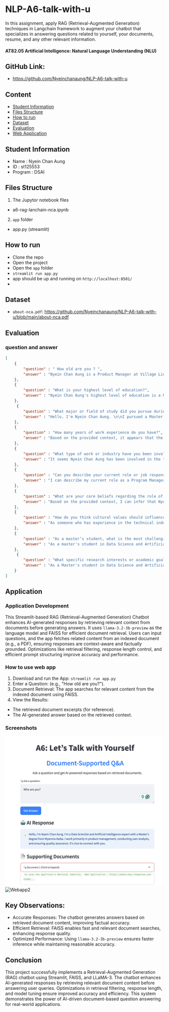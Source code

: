 # NLP-A6-talk-with-u
In this assignment, apply RAG (Retrieval-Augmented Generation) techniques in Langchain framework to augment your chatbot that specializes in answering questions related to yourself, your documents, resume, and any other relevant information.
#### AT82.05 Artificial Intelligence: Natural Language Understanding (NLU)

## GitHub Link:
- https://github.com/Nyeinchanaung/NLP-A6-talk-with-u 

## Content
- [Student Information](#student-information)
- [Files Structure](#files-structure)
- [How to run](#how-to-run)
- [Dataset](#dataset)
- [Evaluation](#evaluation)
- [Web Application](#application)

## Student Information
 - Name     : Nyein Chan Aung
 - ID       : st125553
 - Program  : DSAI

## Files Structure
1) The Jupytor notebook files
- a6-rag-lanchain-nca.ipynb

2) `app` folder  
- app.py (streamlit)

 
## How to run
 - Clone the repo
 - Open the project
 - Open the `app` folder
 - `streamlit run app.py`
 - app should be up and running on `http://localhost:8501/`
 - 
## Dataset
- `about-nca.pdf`: https://github.com/Nyeinchanaung/NLP-A6-talk-with-u/blob/main/about-nca.pdf  
## Evaluation
### question and answer

```json
[
    {
        "question" : " How old are you ? ",
        "answer" : "Nyein Chan Aung is a Product Manager at Village Link, one of the subsidiaries of Myanma Awba. He is leading the development of a delivery social agricultural platform with registered farmers. He also leads the Youth Entrepreneurship Program (2022 - Mentor)"
    },
    {
        "question" : "What is your highest level of education?",
        "answer" : "Nyein Chan Aung's highest level of education is a Master's degree in Data Science and Artificial Intelligence, however, the exact university is not specified in the provided context."
    },
     {
        "question" : "What major or field of study did you pursue during your education?",
        "answer" : "Hello, I'm Nyein Chan Aung. \n\nI pursued a Master's degree in Data Science and Artificial Intelligence, which allowed me to gain specialized knowledge in both data science and artificial intelligence, while also providing a strong foundation for my future career in product technical industries."
    },
    {
        "question" : "How many years of work experience do you have?",
        "answer" : "Based on the provided context, it appears that the person, Nyein Chan Aung, has 8 years of work experience (as of November 2019) since he started working as a Product Manager at Village Link Co. Ltd. However, the question also mentions that he started his career in the tech industry as a developer, but it doesn't specify when he started working as a developer.\n\nTo answer the question accurately, Nyein Chan Aung has 8 years of work experience as a Product Manager, but his total work experience in the tech industry is not explicitly mentioned."
    },
    {
        "question" : "What type of work or industry have you been involved in?",
        "answer" : "It seems Nyein Chan Aung has been involved in the technical industries, specifically in the fields of education, finance, and agriculture, although the exact specifics are not mentioned. However, his primary work experience lies in the tech industry, as evident from his role as a Product Manager at Village Link Co. Ltd., a subsidiary focused on technical industries such as education and information technology."
    },
    {
        "question" : "Can you describe your current role or job responsibilities?",
        "answer" : "I can describe my current role as a Program Manager at New Westminster Co., Ltd. In this position, I am responsible for reporting on various aspects of the company's operations, as well as assisting the CEO in preparing product roadmaps for business development."
    },
    {
        "question" : "What are your core beliefs regarding the role of technology in shaping society?",
        "answer" : "Based on the provided context, I can infer that Nyein Chan Aung is a professional with expertise in technical industries, particularly in education, finance, and agriculture. \n\nGiven her background and objectives, I'll attempt to answer the question with a gentle and informative approach.\n\nNyein Chan Aung likely believes that technology plays a vital role in shaping society, especially in the fields of education, finance, and agriculture. Here are a few possible core beliefs she might hold:\n\n1. **Accessibility and Inclusivity**: Technology can bridge gap between different socio-economic groups, especially in rural areas, by providing access to information, financial services, and agricultural knowledge.\n\n2. **Sustainability and Efficiency**: By leveraging innovations like augmented reality, technology can enhance the efficiency of Agri-input products, reducing waste and promoting sustainable practices in agriculture.\n\n3. **Empowerment of SMEs**: Technology can be a game-changer for Small and Medium-sized Enterprises (SMEs) by providing them with the necessary tools, training, and resources to compete globally and innovate.\n\n4. **Democratization of Knowledge**: Technology can democratize access to information, enabling people from all walks of life to acquire knowledge and skills, which is essential for creating a more informed and digitally literate society.\n\nBy harnessing the power of technology, Nyein Chan Aung aims to contribute to a more equitable and sustainable society, where everyone has access to the resources they need to thrive."
    },
    {
        "question" : "How do you think cultural values should influence technological advancements?",
        "answer" : "As someone who has experience in the technical industries, particularly in the areas of education, finance, and agriculture, I believe that cultural values play a significant role in shaping the development of technological advancements.\n\nIn my opinion, cultural values should influence technological advancements by prioritizing the needs and values of the community. For instance, in an agricultural setting, traditional farming practices may be valued over modern technology, but this doesn't mean that technology can't be incorporated to improve efficiency and productivity.\n\nSimilarly, in the finance sector, cultural values such as trust and security are essential when developing digital financial products. By understanding and respecting these values, we can create technologies that are not only innovative but also socially responsible.\n\nHowever, I also believe that cultural values should not limit technological advancements, but rather complement and guide them. By embracing cultural values such as sustainability, inclusivity, and social responsibility, we can create technologies that benefit not only individuals but also the community as a whole.\n\nAs someone who has organized events like Product Talk, I've seen firsthand the importance of communicating product progress and engaging with stakeholders to harness the power of innovations. By considering cultural values in technological advancements, we can create solutions that are not only effective but also meaningful and relevant to the community.\n\nUltimately, my goal is to contribute to the development of technologies that provide value to individuals and communities, and I believe that cultural values are essential in achieving this goal."
    },
    {
        "question" : "As a master’s student, what is the most challenging aspect of your studies so far?",
        "answer" : "As a master's student in Data Science and Artificial Intelligence, I would say that the most challenging aspect of my studies so far has been striking a balance between the theoretical foundations of the field and the practical application of the concepts. While I have a solid understanding of the mathematical and statistical underpinnings of data science, I have found it challenging to translate these concepts into real-world problems and solutions.\n\nAdditionally, the constant evolution of the field, with new technologies and techniques emerging regularly, has made it difficult for me to keep up with the latest developments and stay current with the latest research and advancements. However, this challenge has also been an opportunity for me to grow and learn, and I am excited to see how my knowledge and skills will evolve as I continue my studies.\n\nOverall, I believe that the most challenging aspect of my studies so far has been the need to bridge the gap between theoretical knowledge and practical application, and to stay adaptable and up-to-date with the rapidly changing landscape of data science and artificial intelligence."
    },
     {
        "question" : "What specific research interests or academic goals do you hope to achieve during your time as a master’s student?",
        "answer" : "As a Master's student in Data Science and Artificial Intelligence, I am eager to explore and develop research interests that align with my passion for providing value to clients and users in the technical industries. Specifically, I hope to achieve the following academic goals:\n\n1. **Develop expertise in machine learning applications**: I aim to delve deeper into the field of machine learning and explore its applications in various domains, such as education, finance, and agriculture, to identify areas where I can make a meaningful impact.\n\n2. **Investigate the use of AI in data-driven decision-making**: I am interested in investigating the role of Artificial Intelligence in data-driven decision-making, with a focus on developing predictive models and algorithms that can provide actionable insights for clients and users.\n\n3. **Explore the intersection of data science and social impact**: I hope to explore ways in which data science and AI can be used to drive positive social impact, such as improving agricultural productivity, promoting financial inclusion, or enhancing educational outcomes.\n\n4. **Collaborate with industry partners**: I aim to collaborate with industry partners to gain practical experience and insights into the challenges and opportunities facing technical industries, and to develop solutions that can be scaled and implemented in real-world settings.\n\nThrough these research interests and academic goals, I hope to gain a deeper understanding of the technical industries, develop cutting-edge research skills, and contribute to the development of digital products that provide value to clients and users."
    }
]
```
## Application
### Application Development
This Streamlit-based RAG (Retrieval-Augmented Generation) Chatbot enhances AI-generated responses by retrieving relevant context from documents before generating answers. It uses `llama-3.2-3b-preview` as the language model and FAISS for efficient document retrieval. Users can input questions, and the app fetches related content from an indexed document (e.g., a PDF), ensuring responses are context-aware and factually grounded. Optimizations like retrieval filtering, response length control, and efficient prompt structuring improve accuracy and performance.

### How to use web app
1) Download and run the App: `streamlit run app.py`
2) Enter a Question: (e.g., "How old are you?").
3) Document Retrieval: The app searches for relevant content from the indexed document using FAISS.
4) View the Results:
- The retrieved document excerpts (for reference).
- The AI-generated answer based on the retrieved context.

### Screenshots
![Webapp1](ss.png)
![Webapp2](ss.gif)
## Key Observations:
- Accurate Responses: The chatbot generates answers based on retrieved document content, improving factual accuracy.
- Efficient Retrieval: FAISS enables fast and relevant document searches, enhancing response quality.
- Optimized Performance: Using `llama-3.2-3b-preview` ensures faster inference while maintaining reasonable accuracy.
## Conclusion
This project successfully implements a Retrieval-Augmented Generation (RAG) chatbot using Streamlit, FAISS, and LLaMA-3. The chatbot enhances AI-generated responses by retrieving relevant document content before answering user queries. Optimizations in retrieval filtering, response length, and model tuning ensure improved accuracy and efficiency. This system demonstrates the power of AI-driven document-based question answering for real-world applications.
